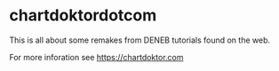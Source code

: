 # chartdoktordotcom

This is all about some remakes from DENEB tutorials found on the web.

For more inforation see https://chartdoktor.com
